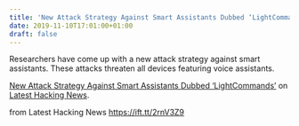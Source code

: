```yaml
---
title: 'New Attack Strategy Against Smart Assistants Dubbed ‘LightCommands’'
date: 2019-11-10T17:01:00+01:00
draft: false
---
```


Researchers have come up with a new attack strategy against smart assistants. These attacks threaten all devices featuring voice assistants.

[New Attack Strategy Against Smart Assistants Dubbed ‘LightCommands’](https://latesthackingnews.com/2019/11/10/new-attack-strategy-against-smart-assistants-dubbed-lightcommands/) on [Latest Hacking News](https://latesthackingnews.com).

  
  
from Latest Hacking News https://ift.tt/2rnV3Z9